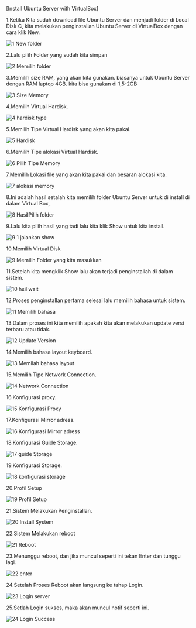 [Install Ubuntu Server with VirtualBox]

1.Ketika Kita sudah download file Ubuntu Server dan menjadi folder di Local Disk C, kita melakukan penginstallan Ubuntu Server di VirtualBox dengan cara klik New.

![1 New folder](https://user-images.githubusercontent.com/62433171/148352815-ff738455-4650-4e0a-bc9d-e6f1b3c29874.PNG)



2.Lalu pilih Folder yang sudah kita simpan

![2 Memilih folder](https://user-images.githubusercontent.com/62433171/148353390-c62bcfca-5f28-47e5-b5cb-3eb66fc69488.PNG)



3.Memilih size RAM, yang akan kita gunakan. biasanya untuk Ubuntu Server dengan RAM laptop 4GB. kita bisa gunakan di 1,5-2GB

![3 Size Memory](https://user-images.githubusercontent.com/62433171/148353622-857b35e8-aa08-4ea7-9f4f-25f64c8da659.PNG)



4.Memilih Virtual Hardisk.

![4 hardisk type](https://user-images.githubusercontent.com/62433171/148353970-7ca7bc1f-838e-42cf-b9b8-f56f24da8139.PNG)



5.Memilih Tipe Virtual Hardisk yang akan kita pakai.

![5 Hardisk](https://user-images.githubusercontent.com/62433171/148354048-f284115e-f73a-44e6-9e85-01fdda98a76a.PNG)



6.Memilih Tipe alokasi Virtual Hardisk.

![6 Pilih Tipe Memory](https://user-images.githubusercontent.com/62433171/148354283-7735ee83-9315-4f19-8b62-96ab5ce4fd28.PNG)



7.Memilih Lokasi file yang akan kita pakai dan besaran alokasi kita.

![7 alokasi memory](https://user-images.githubusercontent.com/62433171/148354437-8f364bb4-438c-4467-927c-73cb756829b8.PNG)



8.Ini adalah hasil setalah kita memilih folder Ubuntu Server untuk di install di dalam Virtual Box, 

![8 HasilPilih folder](https://user-images.githubusercontent.com/62433171/148354456-b055d11d-4135-43fa-bf80-87606c39015f.PNG)



9.Lalu kita pilih hasil yang tadi lalu kita klik Show untuk kita install.

![9 1 jalankan show](https://user-images.githubusercontent.com/62433171/148358420-96c189a4-0eca-481c-8422-94f85affa612.PNG)



10.Memilih Virtual Disk

![9 Memilih Folder yang kita masukkan](https://user-images.githubusercontent.com/62433171/148358611-a697875c-4f9c-448a-932f-09e8dd6316b0.PNG)



11.Setelah kita mengklik Show lalu akan terjadi penginstallah di dalam sistem.

![10 hsil wait](https://user-images.githubusercontent.com/62433171/148358833-ea9d3360-202f-4575-9e40-e38e8cca24f2.PNG)



12.Proses penginstallan pertama selesai lalu memilih bahasa untuk sistem.

![11 Memilih bahasa](https://user-images.githubusercontent.com/62433171/148359053-10860161-90e9-48c2-b79d-b9fa27cb9772.PNG)



13.Dalam proses ini kita memilih apakah kita akan melakukan update versi terbaru atau tidak.

![12 Update Version](https://user-images.githubusercontent.com/62433171/148359452-d0dd5ea4-df96-4297-9397-eb234e82f66d.PNG)



14.Memilih bahasa layout keyboard.

![13 Memilah bahasa layout](https://user-images.githubusercontent.com/62433171/148359652-1d551786-8ed6-4e64-84a2-558d450a6baf.PNG)



15.Memilih Tipe Network Connection.

![14 Network Connection](https://user-images.githubusercontent.com/62433171/148552322-1e7b603c-f2ce-421a-bc7c-09575ec2089b.PNG)



16.Konfigurasi proxy.

![15 Konfigurasi Proxy](https://user-images.githubusercontent.com/62433171/148633851-ba94c090-26f5-49d2-8e9c-54b27153d659.PNG)



17.Konfigurasi Mirror adress.

![16 Konfigurasi Mirror adress](https://user-images.githubusercontent.com/62433171/148633892-a8112156-463c-4b40-a75d-c39212db4180.PNG)



18.Konfigurasi Guide Storage.

![17 guide Storage](https://user-images.githubusercontent.com/62433171/148634009-d17670e5-a441-472d-9c57-9f519c10f644.PNG)



19.Konfigurasi Storage.

![18 konfigurasi storage](https://user-images.githubusercontent.com/62433171/148634017-2a890a9e-5dcf-4872-9a3b-8dd50e29d36a.PNG)



20.Profil Setup

![19 Profil Setup](https://user-images.githubusercontent.com/62433171/148634053-03a8079b-f9ac-4fc0-8232-e2b35798fb3b.PNG)


21.Sistem Melakukan Penginstallan.

![20 Install System](https://user-images.githubusercontent.com/62433171/148634064-c831271e-84ef-4fbf-be7d-d7bcf31b3b23.PNG)



22.Sistem Melakukan reboot

![21 Reboot](https://user-images.githubusercontent.com/62433171/148634124-7fab1f06-f675-49f0-bb84-83b48bf1af53.PNG)



23.Menunggu reboot, dan jika muncul seperti ini tekan Enter dan tunggu lagi.

![22 enter](https://user-images.githubusercontent.com/62433171/148634537-209ef271-73c0-40f4-ad5b-ff975bf6b608.PNG)



24.Setelah Proses Reboot akan langsung ke tahap Login.

![23 Login server](https://user-images.githubusercontent.com/62433171/148634579-1abe0f62-8c76-4a69-979e-16d08434c29b.PNG)



25.Setlah Login sukses, maka akan muncul notif seperti ini.

![24  Login Success](https://user-images.githubusercontent.com/62433171/148634601-a0865216-b6fb-481c-bdb6-cdf6ae4181d4.PNG)


